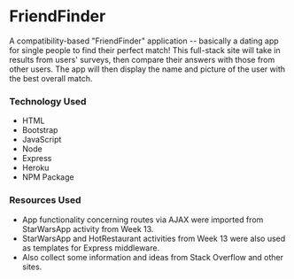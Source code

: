 # FriendFinder
A compatibility-based "FriendFinder" application -- basically a dating app for single people to find their perfect match! This full-stack site will take in results from users' surveys, then compare their answers with those from other users. The app will then display the name and picture of the user with the best overall match.

### Technology Used
* HTML
* Bootstrap
* JavaScript
* Node
* Express
* Heroku
* NPM Package

### Resources Used
* App functionality concerning routes via AJAX were imported from StarWarsApp activity from Week 13.
* StarWarsApp and HotRestaurant activities from Week 13 were also used as templates for Express middleware.
* Also collect some information and ideas from Stack Overflow and other sites.